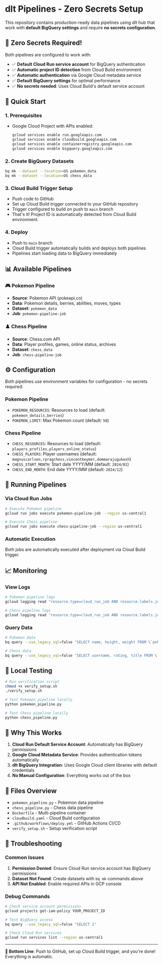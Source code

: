 # dlt Pipelines - Zero Secrets Setup

This repository contains production-ready data pipelines using dlt hub that work with **default BigQuery settings** and require **no secrets configuration**.

## 🎯 **Zero Secrets Required!**

Both pipelines are configured to work with:
- ✅ **Default Cloud Run service account** for BigQuery authentication
- ✅ **Automatic project ID detection** from Cloud Build environment
- ✅ **Automatic authentication** via Google Cloud metadata service
- ✅ **Default BigQuery settings** for optimal performance
- ✅ **No secrets needed**: Uses Cloud Build's default service account

## 🚀 **Quick Start**

### 1. Prerequisites
- Google Cloud Project with APIs enabled:
  ```bash
  gcloud services enable run.googleapis.com
  gcloud services enable cloudbuild.googleapis.com
  gcloud services enable containerregistry.googleapis.com
  gcloud services enable bigquery.googleapis.com
  ```

### 2. Create BigQuery Datasets
```bash
bq mk --dataset --location=US pokemon_data
bq mk --dataset --location=US chess_data
```

### 3. Cloud Build Trigger Setup
- Push code to GitHub
- Set up Cloud Build trigger connected to your GitHub repository
- Trigger configured to build on push to `main` branch
- That's it! Project ID is automatically detected from Cloud Build environment.

### 4. Deploy
- Push to `main` branch
- Cloud Build trigger automatically builds and deploys both pipelines
- Pipelines start loading data to BigQuery immediately

## 📊 **Available Pipelines**

### 🎮 Pokemon Pipeline
- **Source**: Pokemon API (pokeapi.co)
- **Data**: Pokemon details, berries, abilities, moves, types
- **Dataset**: `pokemon_data`
- **Job**: `pokemon-pipeline-job`

### ♟️ Chess Pipeline
- **Source**: Chess.com API
- **Data**: Player profiles, games, online status, archives
- **Dataset**: `chess_data`
- **Job**: `chess-pipeline-job`

## ⚙️ **Configuration**

Both pipelines use environment variables for configuration - no secrets required:

### Pokemon Pipeline
- `POKEMON_RESOURCES`: Resources to load (default: `pokemon_details,berries`)
- `POKEMON_LIMIT`: Max Pokemon count (default: `50`)

### Chess Pipeline
- `CHESS_RESOURCES`: Resources to load (default: `players_profiles,players_online_status`)
- `CHESS_PLAYERS`: Player usernames (default: `magnuscarlsen,rpragchess,vincentkeymer,dommarajugukesh`)
- `CHESS_START_MONTH`: Start date YYYY/MM (default: `2024/01`)
- `CHESS_END_MONTH`: End date YYYY/MM (default: `2024/12`)

## 🏃 **Running Pipelines**

### Via Cloud Run Jobs
```bash
# Execute Pokemon pipeline
gcloud run jobs execute pokemon-pipeline-job --region us-central1

# Execute Chess pipeline
gcloud run jobs execute chess-pipeline-job --region us-central1
```

### Automatic Execution
Both jobs are automatically executed after deployment via Cloud Build trigger.

## 📈 **Monitoring**

### View Logs
```bash
# Pokemon pipeline logs
gcloud logging read "resource.type=cloud_run_job AND resource.labels.job_name=pokemon-pipeline-job" --limit 50

# Chess pipeline logs
gcloud logging read "resource.type=cloud_run_job AND resource.labels.job_name=chess-pipeline-job" --limit 50
```

### Query Data
```bash
# Pokemon data
bq query --use_legacy_sql=false "SELECT name, height, weight FROM \`pokemon_data.pokemon_details\` LIMIT 10"

# Chess data
bq query --use_legacy_sql=false "SELECT username, rating, title FROM \`chess_data.players_profiles\` LIMIT 10"
```

## 🔧 **Local Testing**

```bash
# Run verification script
chmod +x verify_setup.sh
./verify_setup.sh

# Test Pokemon pipeline locally
python pokemon_pipeline.py

# Test Chess pipeline locally
python chess_pipeline.py
```

## 🎉 **Why This Works**

1. **Cloud Run Default Service Account**: Automatically has BigQuery permissions
2. **Google Cloud Metadata Service**: Provides authentication tokens automatically
3. **dlt BigQuery Integration**: Uses Google Cloud client libraries with default credentials
4. **No Manual Configuration**: Everything works out of the box

## 📝 **Files Overview**

- `pokemon_pipeline.py` - Pokemon data pipeline
- `chess_pipeline.py` - Chess data pipeline
- `Dockerfile` - Multi-pipeline container
- `cloudbuild.yaml` - Cloud Build configuration
- `.github/workflows/deploy.yml` - GitHub Actions CI/CD
- `verify_setup.sh` - Setup verification script

## 🚨 **Troubleshooting**

### Common Issues
1. **Permission Denied**: Ensure Cloud Run service account has BigQuery permissions
2. **Dataset Not Found**: Create datasets with `bq mk` commands above
3. **API Not Enabled**: Enable required APIs in GCP console

### Debug Commands
```bash
# Check service account permissions
gcloud projects get-iam-policy YOUR_PROJECT_ID

# Test BigQuery access
bq query --use_legacy_sql=false "SELECT 1"

# Check Cloud Run services
gcloud run services list --region us-central1
```

---

**🎯 Bottom Line**: Push to GitHub, set up Cloud Build trigger, and you're done! Everything is automatic.